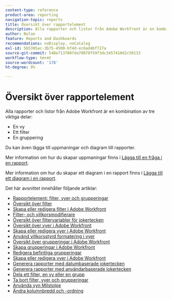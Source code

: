 ```yaml
---
content-type: reference
product-area: reporting
navigation-topic: reports
title: Översikt över rapportelement
description: Alla rapporter och listor från Adobe Workfront är en kombination av tre viktiga element - vyer, filter och grupperingar.
author: Nolan
feature: Reports and Dashboards
recommendations: noDisplay, noCatalog
exl-id: 5b5385ac-3b75-4500-bf4d-ec6ad4bf727a
source-git-commit: 548e713700fda79070f59f3dc3457410d2c50133
workflow-type: tm+mt
source-wordcount: '178'
ht-degree: 0%

---
```


# Översikt över rapportelement

Alla rapporter och listor från Adobe Workfront är en kombination av tre viktiga delar:

* En vy
* Ett filter
* En gruppering

Du kan även lägga till uppmaningar och diagram till rapporter.

Mer information om hur du skapar uppmaningar finns i [Lägga till en fråga i en rapport](../../../reports-and-dashboards/reports/creating-and-managing-reports/add-prompt-report.md).

Mer information om hur du skapar ett diagram i en rapport finns i [Lägga till ett diagram i en rapport](../../../reports-and-dashboards/reports/creating-and-managing-reports/add-chart-report.md).

Det här avsnittet innehåller följande artiklar:

<!--outdated: * [Basic Report Creation Program](https://one.workfront.com/s/basic-report-creation-program)-->
* [Rapportelement: filter, vyer och grupperingar](../../../reports-and-dashboards/reports/reporting-elements/reporting-elements-filters-views-groupings.md)
* [Översikt över filter](../../../reports-and-dashboards/reports/reporting-elements/filters-overview.md)
* [Skapa eller redigera filter i Adobe Workfront](../../../reports-and-dashboards/reports/reporting-elements/create-filters.md)
* [Filter- och villkorsmodifierare](../../../reports-and-dashboards/reports/reporting-elements/filter-condition-modifiers.md)
* [Översikt över filtervariabler för jokertecken](../../../reports-and-dashboards/reports/reporting-elements/understand-wildcard-filter-variables.md)
* [Översikt över vyer i Adobe Workfront](../../../reports-and-dashboards/reports/reporting-elements/views-overview.md)
* [Skapa eller redigera vyer i Adobe Workfront](../../../reports-and-dashboards/reports/reporting-elements/create-edit-views.md)
* [Använd villkorsstyrd formatering i vyer](../../../reports-and-dashboards/reports/reporting-elements/use-conditional-formatting-views.md)
* [Översikt över grupperingar i Adobe Workfront](../../../reports-and-dashboards/reports/reporting-elements/groupings-overview.md)
* [Skapa grupperingar i Adobe Workfront](../../../reports-and-dashboards/reports/reporting-elements/create-groupings.md)
* [Redigera befintliga grupperingar](../../../reports-and-dashboards/reports/reporting-elements/edit-existing-groupings.md)
* [Skapa eller redigera vyer i Adobe Workfront](../../../reports-and-dashboards/reports/reporting-elements/create-edit-views.md)
* [Generera rapporter med datumbaserade jokertecken](../../../reports-and-dashboards/reports/reporting-elements/use-date-based-wildcards-generalize-reports.md)
* [Generera rapporter med användarbaserade jokertecken](../../../reports-and-dashboards/reports/reporting-elements/use-user-based-wildcards-generalize-reports.md)
* [Dela ett filter, en vy eller en grupp](../../../reports-and-dashboards/reports/reporting-elements/share-filter-view-grouping.md)
* [Ta bort filter, vyer och grupperingar](../../../reports-and-dashboards/reports/reporting-elements/remove-filters-views-groupings.md)
* [Använda vyn Milstolpe](../../../reports-and-dashboards/reports/reporting-elements/use-milestone-view.md)
* [Ändra kolumnbredd och -ordning](../../../reports-and-dashboards/reports/reporting-elements/modify-column-width-order.md)

